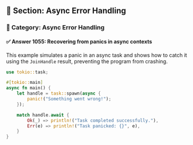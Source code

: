 ## 📘 Section: Async Error Handling
### 🔹 Category: Async Error Handling
#### ✅ Answer 1055: Recovering from panics in async contexts

This example simulates a panic in an async task and shows how to catch it using the `JoinHandle` result, preventing the program from crashing.

```rust
use tokio::task;

#[tokio::main]
async fn main() {
    let handle = task::spawn(async {
        panic!("Something went wrong!");
    });

    match handle.await {
        Ok(_) => println!("Task completed successfully."),
        Err(e) => println!("Task panicked: {}", e),
    }
}
```
